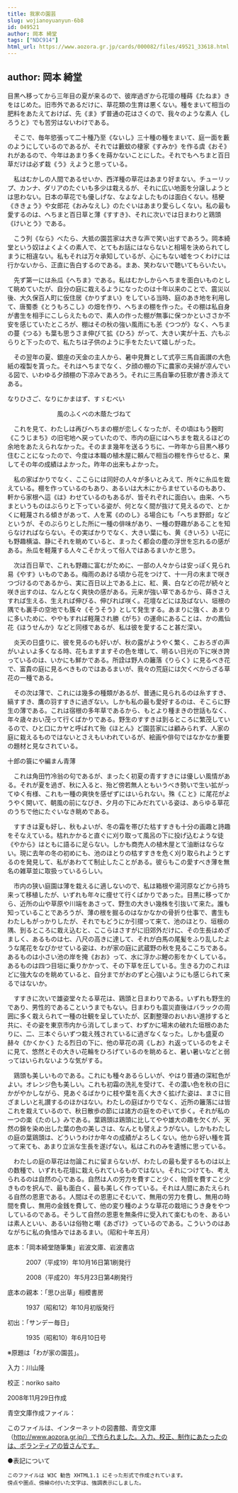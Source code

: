 ```yaml
---
title: 我家の園芸
slug: wojianoyuanyun-6b8
id: 049521
author: 岡本 綺堂
tags: ["NDC914"]
html_url: https://www.aozora.gr.jp/cards/000082/files/49521_33618.html
---
```


## author: 岡本 綺堂

目黒へ移ってから三年目の夏が来るので、彼岸過ぎから花壇の種蒔《たねま》きをはじめた。旧市外であるだけに、草花類の生育は悪くない。種をまいて相当の肥料をあたえておけば、先《ま》ず普通の花はさくので、我々のような素人《しろうと》でも苦労はないわけである。

　そこで、毎年慾張って二十種乃至《ないし》三十種の種をまいて、庭一面を藪のようにしているのであるが、それでは藪蚊の棲家《すみか》を作る虞《おそ》れがあるので、今年はあまり多くを蒔かないことにした。それでもへちまと百日草だけは必ず栽《う》えようと思っている。

　私はむかしの人間であるせいか、西洋種の草花はあまり好まない。チューリップ、カンナ、ダリアのたぐいも多少は栽えるが、それに広い地面を分譲しようとは思わない。日本の草花でも優しげな、なよなよしたものは面白くない。桔梗《ききょう》や女郎花《おみなえし》のたぐいはあまり愛らしくない。私の最も愛するのは、へちまと百日草と薄《すすき》、それに次いでは日まわりと鶏頭《けいとう》である。

　こう列《なら》べたら、大抵の園芸家は大きな声で笑い出すであろう。岡本綺堂という奴はよくよくの素人で、とてもお話にはならないと相場を決められてしまうに相違ない。私もそれは万々承知しているが、心にもない嘘をつくわけには行かないから、正直に告白するのである。まあ、笑わないで聴いてもらいたい。

　先ず第一には糸瓜《へちま》である。私はむかしからへちまを面白いものとして眺めていたが、自分の庭に栽えるようになったのは十年以来のことで、震災以後、大久保百人町に仮住居《かりずまい》をしている当時、庭のあき地を利用して、唐蜀黍《とうもろこし》の畑を作り、へちまの棚を作った。その棚は私自身が書生を相手にこしらえたもので、素人の作った棚が無事に保つかといささか不安を感じていたところが、棚はその秋の強い風雨にも恙《つつが》なく、へちまの蔓《つる》も葉も思うさま伸びて拡《ひろ》がって、大きい実が十五、六もぶらりと下ったので、私たちは子供のように手をたたいて嬉しがった。

　その翌年の夏、銀座の天金の主人から、暑中見舞として式亭三馬自画讃の大色紙の複製を貰った。それはへちまでなく、夕顔の棚の下に農家の夫婦が凉んでいる図で、いわゆる夕顔棚の下凉みであろう。それに三馬自筆の狂歌が書き添えてある。


なりひさご、なりにかまはず、すゞむべい

　　　　　　　　風のふくべの木蔭たづねて



　これを見て、わたしは再びへちまの棚が恋しくなったが、その頃はもう麹町《こうじまち》の旧宅地へ戻っていたので、市内の庭にはへちまを栽えるほどの余地をあたえられなかった。そのまま幾年を送るうちに、一昨年から目黒へ移り住むことになったので、今度は本職の植木屋に頼んで相当の棚を作らせると、果してその年の成績はよかった。昨年の出来もよかった。

　私の家ばかりでなく、ここらには同好の人々が多いとみえて、所々に糸瓜を栽えている。棚を作っているのもあり、あるいは大木にからませているのもあり、軒から家根へ這《は》わせているのもあるが、皆それぞれに面白い。由来、へちまというものはぶらりと下っている姿が、何となく間が抜けて見えるので、とかくに軽蔑される傾きがあって、人を罵《ののし》る場合にも「へちま野郎」などというが、そのぶらりとした所に一種の俳味があり、一種の野趣があることを知らなければならない。その実ばかりでなく、大きい葉にも、黄《きいろ》い花にも野趣横溢、静にそれを眺めていると、まったく都会の塵の浮世を忘れるの感がある。糸瓜を軽蔑する人々こそかえって俗人ではあるまいかと思う。

　次は百日草で、これも野趣に富むがために、一部の人々からは安っぽく見られ易《やす》いものである。梅雨のあける頃から花をつけて、十一月の末まで咲きつづけるのであるから、実に百日以上である上に、紅、黄、白などの花が続々と咲き出すのは、なんとなく爽快の感がある。元来が強い草であるから、蒔きさえすれば生える、生えれば伸びる、伸びれば咲く。花壇などには及ばない、垣根の隅でも裏手の空地でも簇々《そうそう》として発生する。あまりに強く、あまりに多いために、ややもすれば軽蔑され勝《がち》の運命にあることは、かの鳳仙花《ほうせんか》などと同様であるが、私は彼を愛すること甚だ深い。

　炎天の日盛りに、彼を見るのも好いが、秋の露がようやく繁く、こおろぎの声がいよいよ多くなる時、花もますますその色を増して、明るい日光の下に咲き誇っているのは、いかにも鮮かである。所詮は野人の籬落《りらく》に見るべき花で、富貴の庭に見るべきものではあるまいが、我々の荒庭には欠くべからざる草花の一種である。

　その次は薄で、これには幾多の種類があるが、普通に見られるのは糸すすき、縞すすき、鷹の羽すすきに過ぎない。しかも私の最も愛好するのは、そこらに野生の薄である。これは宿根の多年草であるから、もとより種まきの世話もなく、年々歳々おい茂って行くばかりである。野生のすすきは到るところに繁茂しているので、ひと口にカヤと呼ばれて殆《ほとん》ど園芸家には顧みられず、人家の庭に栽えるものではないとさえもいわれているが、絵画や俳句ではなかなか重要の題材と見なされている。


十郎の簑にや編まん青薄



　これは角田竹冷翁の句であるが、まったく初夏の青すすきには優しい風情がある。それが夏を過ぎ、秋に入ると、殆ど傍若無人ともいうべき勢いで生い拡がってゆく有様、これも一種の爽快を感ぜずにはいられない。殊《こと》に尾花がようやく開いて、朝風の前になびき、夕月の下にみだれている姿は、あらゆる草花のうちで他にたぐいなき眺めである。

　すすきは夏も好し、秋もよいが、冬の霜を帯びた枯すすきも十分の画趣と詩趣をそなえている。枯れかかると直ぐに刈り取って風呂の下に投げ込むような徒《やから》はともに語るに足らない。しかも商売人の植木屋とて油断はならない。現に去年の冬の初めにも、池のほとりの枯すすきを危く刈り取られようとするのを発見して、私があわてて制止したことがある。彼らもこの愛すべき薄を無名の雑草並に取扱っているらしい。

　市内の狭い庭園は薄を栽えるに適しないので、私は箱根や湯河原などから持ち来って移植したが、いずれも年々に痩せて行くばかりであった。目黒に移ってから、近所の山や草原や川端をあさって、野生の大きい幾株を引抜いて来た。誰も知っていることであろうが、薄の根を掘るのはなかなかの骨折り仕事で、書生もわたしもがっかりしたが、それでもどうにか引摺って来て、池のほとり、垣根の隅、到るところに栽え込むと、ここらはさすがに旧郊外だけに、その生長はめざましく、あるものは七、八尺の高きに達して、それが白馬の尾髪をふり乱したような尾花をなびかせている姿は、わが家の庭に武蔵野の秋を見るここちである。あるものは小さい池の岸を掩《おお》って、水に浮かぶ鯉の影をかくしている。あるものは四つ目垣に乗りかかって、その下草を圧している。生きる力のこれほどに強大なのを眺めていると、自分までがおのずと心強いようにも感じられて来るではないか。

　すすきに次いで雄姿堂々たる草花は、鶏頭と日まわりである。いずれも野生的であり、男性的であるこというまでもない。日まわりも震災直後はバラックの周囲に多く栽えられて一種の壮観を呈していたが、区劃整理のおいおい進捗すると共に、その姿を東京市内から消してしまって、わずかに場末の破れた垣根のあたりに、二、三本ぐらいずつ栽え残されているに過ぎなくなった。しかも盛夏の赫々《かくかく》たる烈日の下に、他の草花の凋《しお》れ返っているのをよそに見て、悠然とその大きい花輪をひろげているのを眺めると、暑い暑いなどと弱ってはいられないような気がする。

　鶏頭も美しいものである。これにも種々あるらしいが、やはり普通の深紅色がよい。オレンジ色も美しい。これも初霜の洗礼を受けて、その濃い色を秋の日にかがやかしながら、見あぐるばかりに枝や葉を高く大きく拡げた姿は、まさに目ざましいと礼讃するのほかはない。わたしの庭ばかりでなく、近所の籬落には皆これを栽えているので、秋日散歩の節には諸方の庭をのぞいて歩く。それが私の一つの楽《たのし》みである。葉鶏頭は鶏頭に比してやや雄大の趣を欠くが、天然の錦を染め出した葉の色の美しさは、なんとも譬えようがない。しかもわたしの庭の葉鶏頭は、どういうわけか年々の成績がよろしくない。他から好い種を貰って来ても、あまり立派な生長を遂げない。私はこれのみを遺憾に思っている。

　わたしの庭の草花は勿論これに留まらないが、わたしの最も愛するものは以上の数種で、いずれも花壇に栽えられているものではない。それにつけても、考えられるのは自然の心である。自然は人の労力を費すこと少く、物質を費すこと少きものを択んで、最も面白く、最も美しく作っている。それは人間にあたえられる自然の恩恵である。人間はその恩恵にそむいて、無用の労力を費し、無用の時間を費し、無用の金銭を費して、他の変り種のような草花の栽培にうき身をやつしているのである。そうして自然の恩恵を無条件に受入れて楽むものを、あるいは素人といい、あるいは俗物と嘲《あざけ》っているのである。こういうのはあながちに私の負惜みではあるまい。（昭和十年五月）













底本：「岡本綺堂随筆集」岩波文庫、岩波書店


　　　2007（平成19）年10月16日第1刷発行

　　　2008（平成20）年5月23日第4刷発行

底本の親本：「思ひ出草」相模書房

　　　1937（昭和12）年10月初版発行

初出：「サンデー毎日」

　　　1935（昭和10）年6月10日号

※原題は「わが家の園芸」。

入力：川山隆

校正：noriko saito

2008年11月29日作成

青空文庫作成ファイル：

このファイルは、インターネットの図書館、青空文庫（http://www.aozora.gr.jp/）で作られました。入力、校正、制作にあたったのは、ボランティアの皆さんです。











●表記について


	このファイルは W3C 勧告 XHTML1.1 にそった形式で作成されています。
	傍点や圏点、傍線の付いた文字は、強調表示にしました。